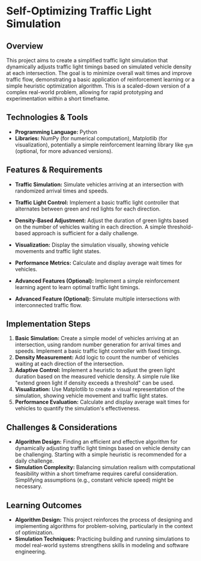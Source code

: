 # Self-Optimizing Traffic Light Simulation

## Overview

This project aims to create a simplified traffic light simulation that dynamically adjusts traffic light timings based on simulated vehicle density at each intersection.  The goal is to minimize overall wait times and improve traffic flow, demonstrating a basic application of reinforcement learning or a simple heuristic optimization algorithm.  This is a scaled-down version of a complex real-world problem, allowing for rapid prototyping and experimentation within a short timeframe.

## Technologies & Tools

* **Programming Language:** Python
* **Libraries:** NumPy (for numerical computation), Matplotlib (for visualization), potentially a simple reinforcement learning library like `gym` (optional, for more advanced versions).

## Features & Requirements

- **Traffic Simulation:** Simulate vehicles arriving at an intersection with randomized arrival times and speeds.
- **Traffic Light Control:** Implement a basic traffic light controller that alternates between green and red lights for each direction.
- **Density-Based Adjustment:** Adjust the duration of green lights based on the number of vehicles waiting in each direction.  A simple threshold-based approach is sufficient for a daily challenge.
- **Visualization:** Display the simulation visually, showing vehicle movements and traffic light states.
- **Performance Metrics:** Calculate and display average wait times for vehicles.

- **Advanced Features (Optional):** Implement a simple reinforcement learning agent to learn optimal traffic light timings.
- **Advanced Feature (Optional):**  Simulate multiple intersections with interconnected traffic flow.


## Implementation Steps

1. **Basic Simulation:** Create a simple model of vehicles arriving at an intersection, using random number generation for arrival times and speeds. Implement a basic traffic light controller with fixed timings.
2. **Density Measurement:** Add logic to count the number of vehicles waiting at each direction of the intersection.
3. **Adaptive Control:** Implement a heuristic to adjust the green light duration based on the measured vehicle density.  A simple rule like "extend green light if density exceeds a threshold" can be used.
4. **Visualization:** Use Matplotlib to create a visual representation of the simulation, showing vehicle movement and traffic light states.
5. **Performance Evaluation:**  Calculate and display average wait times for vehicles to quantify the simulation's effectiveness.


## Challenges & Considerations

- **Algorithm Design:**  Finding an efficient and effective algorithm for dynamically adjusting traffic light timings based on vehicle density can be challenging. Starting with a simple heuristic is recommended for a daily challenge.
- **Simulation Complexity:** Balancing simulation realism with computational feasibility within a short timeframe requires careful consideration.  Simplifying assumptions (e.g., constant vehicle speed) might be necessary.

## Learning Outcomes

- **Algorithm Design:**  This project reinforces the process of designing and implementing algorithms for problem-solving, particularly in the context of optimization.
- **Simulation Techniques:**  Practicing building and running simulations to model real-world systems strengthens skills in modeling and software engineering.

